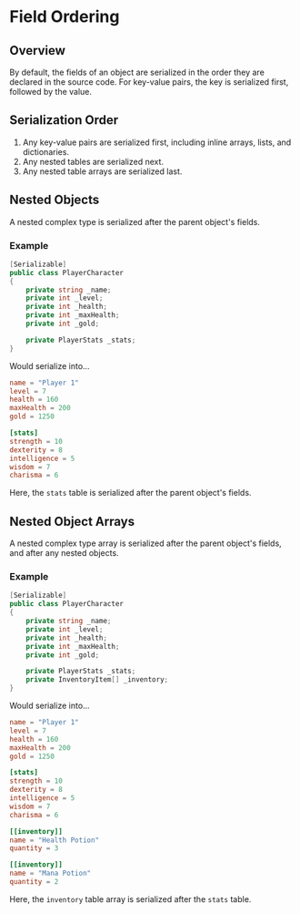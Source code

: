 # Field Ordering

## Overview

By default, the fields of an object are serialized in the order they are declared in the source code.
For key-value pairs, the key is serialized first, followed by the value.

## Serialization Order

1. Any key-value pairs are serialized first, including inline arrays, lists, and dictionaries.
2. Any nested tables are serialized next.
3. Any nested table arrays are serialized last.

## Nested Objects

A nested complex type is serialized after the parent object's fields.

### Example

```csharp
[Serializable]
public class PlayerCharacter
{
    private string _name;
    private int _level;
    private int _health;
    private int _maxHealth;
    private int _gold;

    private PlayerStats _stats;
}
```

Would serialize into...

```toml
name = "Player 1"
level = 7
health = 160
maxHealth = 200
gold = 1250

[stats]
strength = 10
dexterity = 8
intelligence = 5
wisdom = 7
charisma = 6
```

Here, the `stats` table is serialized after the parent object's fields.

## Nested Object Arrays

A nested complex type array is serialized after the parent object's fields, and after any nested objects.

### Example

```csharp
[Serializable]
public class PlayerCharacter
{
    private string _name;
    private int _level;
    private int _health;
    private int _maxHealth;
    private int _gold;

    private PlayerStats _stats;
    private InventoryItem[] _inventory;
}
```

Would serialize into...

```toml
name = "Player 1"
level = 7
health = 160
maxHealth = 200
gold = 1250

[stats]
strength = 10
dexterity = 8
intelligence = 5
wisdom = 7
charisma = 6

[[inventory]]
name = "Health Potion"
quantity = 3

[[inventory]]
name = "Mana Potion"
quantity = 2
```

Here, the `inventory` table array is serialized after the `stats` table.
